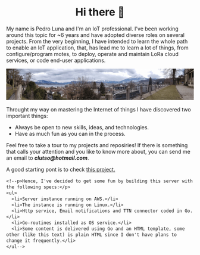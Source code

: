 <h1 align="center">Hi there 👋 </h1>

<p>
      My name is Pedro Luna and I'm an IoT professional. I've been working around this topic for ~6 years and have adopted diverse roles on several projects. From the very beginning, I have intended to learn the whole path to enable an IoT application, that, has lead me to learn a lot of things, from configure/program motes, to deploy, operate and maintain LoRa cloud services, or code end-user applications.
    </p>
    <img src="Think outside the box W (1).gif" alt="Think outside the box">
    <p>Throught my way on mastering the Internet of things I have discovered two important things:</p>    
    <ul>
      <li>Always be open to new skills, ideas, and technologies.</li>
      <li>Have as much fun as you can in the process.</li>
    </ul>
    <p>Feel free to take a tour to my projects and reposiries! If there is something that calls your attention and you like to know more about, you can send me an email to <strong><em>clutso@hotmail.com</em></strong>.</p>
<p> A good starting pont is to check <a href= "https://github.com/users/clutso/projects/1"> this project.</a> </p>
   
    <!--p>Hence, I've decided to get some fun by building this server with the following specs:</p>
    <ul>
      <li>Server instance running on AWS.</li>
      <li>The instance is running on Linux.</li>
      <li>Http service, Email notifications and TTN connector coded in Go.</li>
      <li>Go-routines installed as OS service.</li>
      <li>Some content is delivered using Go and an HTML template, some other (like this text) is plain HTML since I don't have plans to change it frequently.</li>
    </ul-->
